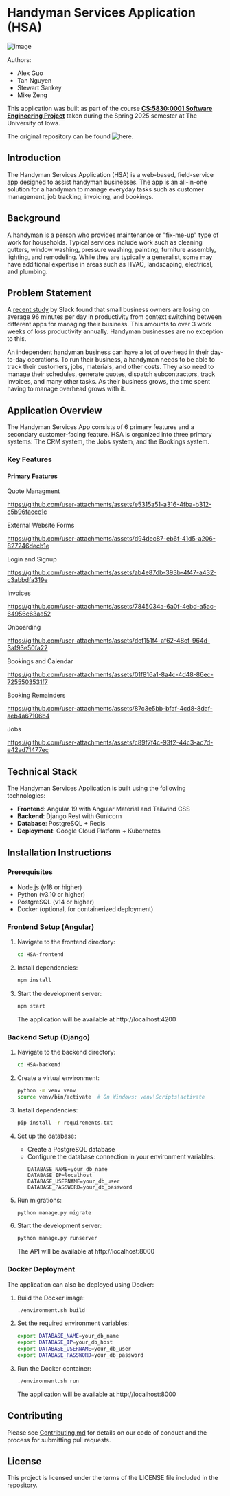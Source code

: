 # Handyman Services Application (HSA)
![image](https://github.com/user-attachments/assets/7c4ea67b-bd03-4655-ac81-8d927554f271)


Authors:

- Alex Guo
- Tan Nguyen
- Stewart Sankey
- Mike Zeng

This application was built as part of the course **[CS:5830:0001 Software Engineering Project](https://myui.uiowa.edu/my-ui/courses/details.page?ci=150179&id=1030268)** taken during the Spring 2025 semester at The University of Iowa.

The original repository can be found ![here](https://github.com/uiowaSEP2025/sep2025-project-team_003).

## Introduction

The Handyman Services Application (HSA) is a web-based, field-service app designed to assist handyman businesses. The app is an all-in-one solution for a handyman to manage everyday tasks such as customer management, job tracking, invoicing, and bookings.

## Background

A handyman is a person who provides maintenance or "fix-me-up" type of work for households. Typical services include work such as cleaning gutters, window washing, pressure washing, painting, furniture assembly, lighting, and remodeling. While they are typically a generalist, some may have additional expertise in areas such as HVAC, landscaping, electrical, and plumbing.

## Problem Statement

A [recent study](https://www.salesforce.com/news/stories/small-business-productivity-trends-2024/) by Slack found that small business owners are losing on average 96 minutes per day in productivity from context switching between different apps for managing their business. This amounts to over 3 work weeks of loss productivity annually. Handyman businesses are no exception to this.

An independent handyman business can have a lot of overhead in their day-to-day operations. To run their business, a handyman needs to be able to track their customers, jobs, materials, and other costs. They also need to manage their schedules, generate quotes, dispatch subcontractors, track invoices, and many other tasks. As their business grows, the time spent having to manage overhead grows with it.

## Application Overview

The Handyman Services App consists of 6 primary features and a secondary customer-facing feature. HSA is organized into three primary systems: The CRM system, the Jobs system, and the Bookings system.

### Key Features

#### Primary Features
Quote Managment


https://github.com/user-attachments/assets/e5315a51-a316-4fba-b312-c5b96faecc1c

External Website Forms


https://github.com/user-attachments/assets/d94dec87-eb6f-41d5-a206-827246decb1e




Login and Signup


https://github.com/user-attachments/assets/ab4e87db-393b-4f47-a432-c3abbdfa319e





Invoices


https://github.com/user-attachments/assets/7845034a-6a0f-4ebd-a5ac-64956c63ae52


Onboarding


https://github.com/user-attachments/assets/dcf151f4-af62-48cf-964d-3af93e50fa22


Bookings and Calendar


https://github.com/user-attachments/assets/01f816a1-8a4c-4d48-86ec-7255503531f7

Booking Remainders


https://github.com/user-attachments/assets/87c3e5bb-bfaf-4cd8-8daf-aeb4a67106b4



Jobs

https://github.com/user-attachments/assets/c89f7f4c-93f2-44c3-ac7d-e42ad71477ec


## Technical Stack

The Handyman Services Application is built using the following technologies:

- **Frontend**: Angular 19 with Angular Material and Tailwind CSS
- **Backend**: Django Rest with Gunicorn
- **Database**: PostgreSQL + Redis
- **Deployment**: Google Cloud Platform + Kubernetes

## Installation Instructions

### Prerequisites

- Node.js (v18 or higher)
- Python (v3.10 or higher)
- PostgreSQL (v14 or higher)
- Docker (optional, for containerized deployment)

### Frontend Setup (Angular)

1. Navigate to the frontend directory:
   ```bash
   cd HSA-frontend
   ```

2. Install dependencies:
   ```bash
   npm install
   ```

3. Start the development server:
   ```bash
   npm start
   ```
   The application will be available at http://localhost:4200

### Backend Setup (Django)

1. Navigate to the backend directory:
   ```bash
   cd HSA-backend
   ```

2. Create a virtual environment:
   ```bash
   python -m venv venv
   source venv/bin/activate  # On Windows: venv\Scripts\activate
   ```

3. Install dependencies:
   ```bash
   pip install -r requirements.txt
   ```

4. Set up the database:
   - Create a PostgreSQL database
   - Configure the database connection in your environment variables:
     ```
     DATABASE_NAME=your_db_name
     DATABASE_IP=localhost
     DATABASE_USERNAME=your_db_user
     DATABASE_PASSWORD=your_db_password
     ```

5. Run migrations:
   ```bash
   python manage.py migrate
   ```

6. Start the development server:
   ```bash
   python manage.py runserver
   ```
   The API will be available at http://localhost:8000

### Docker Deployment

The application can also be deployed using Docker:

1. Build the Docker image:
   ```bash
   ./environment.sh build
   ```

2. Set the required environment variables:
   ```bash
   export DATABASE_NAME=your_db_name
   export DATABASE_IP=your_db_host
   export DATABASE_USERNAME=your_db_user
   export DATABASE_PASSWORD=your_db_password
   ```

3. Run the Docker container:
   ```bash
   ./environment.sh run
   ```
   The application will be available at http://localhost:8000

## Contributing

Please see [Contributing.md](Contributing.md) for details on our code of conduct and the process for submitting pull requests.

## License

This project is licensed under the terms of the LICENSE file included in the repository.
